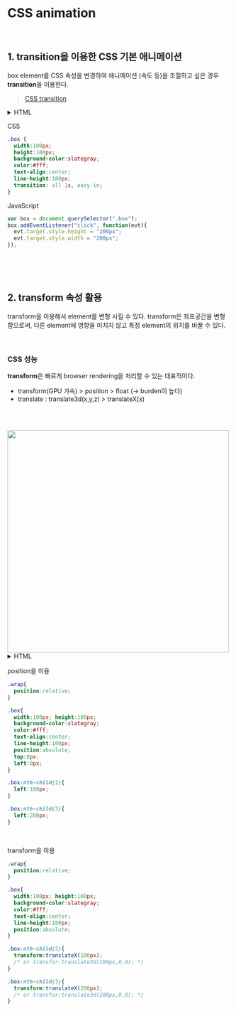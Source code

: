 # CSS animation

<br>

## 1. transition을 이용한 CSS 기본 애니메이션

box element를 CSS 속성을 변경하여 애니메이션 (속도 등)을 조절하고 싶은 경우 **transition**을 이용한다.

> [CSS transition](https://developer.mozilla.org/ko/docs/Web/CSS/CSS_Transitions/Using_CSS_transitions)


<details>
    <summary>HTML</summary>

```html
<!DOCTYPE html>
<html>
<head>
  <meta charset="utf-8">
  <meta name="viewport" content="width=device-width">
  <title>JS Bin</title>
</head>
<body>
  <div class="box">
    box!
  </div>
</body>
</html>
```
</details>

CSS
```css
.box {
  width:100px;
  height:100px;
  background-color:slategray;
  color:#fff;
  text-align:center;
  line-height:100px;
  transition: all 1s, easy-in;
}
```

JavaScript
```javascript
var box = document.querySelector(".box");
box.addEventListener("click", function(evt){
  evt.target.style.height = "200px";
  evt.target.style.width = "200px";
});
```

<br><br><br>

## 2. transform 속성 활용

transform을 이용해서 element를 변형 시킬 수 있다.
transform은 좌표공간을 변형함으로써, 다른 element에 영향을 미치지 않고 특정 element의 위치를 바꿀 수 있다.

<br>

### CSS 성능

**transform**은 빠르게 browser rendering을 처리할 수 있는 대표적이다.

- transform(GPU 가속) > position > float (-> burden이 높다)
- translate : translate3d(x,y,z) > translateX(x)

<br><br>

<img src="https://lh3.googleusercontent.com/L9xyWx0d4M5IY4mG3_vGC15FQVGE9X8OB3MhuMvRXYyZDV5hoOvdu_Whk3pYDBSOtNPmbt0XZ5cvquoqvd6L6KFOOJ71L8YjP-xghRkv2dx5JhwDAdFLiev9K6msEWufcC0dSK7euNuFamXx7Bgc8stx-4t74ssXBA5QroYXK8z_iGhy8i5kFAq1Lls9FjZlK7JVu_MPo8i6JewJqV8_amRQEU6wbEflZAvnSDfB8j9lMSM2iiwmK_eGrrs1Y6pQ_4SG8Mubu5mIidDgh8FtkdHGOteOB_fqklgW-AsuSI0482Q3XALbcWRvX2mwgBGw9eeRMRFxQnWypfzicSSEvNPMqNwERJedHYThD5TujA1fZE2ykHHMAeJs8AIZJgyqTwazGxTWIAhobwSG5x9zGL8kY_wYy-lEuZD1avF9usWC1IF1b6TlRdAmor3nDA_otIYeWRO87iaXMhfbGHibWLedlDDGT4AW9KQKEII-EXwGQR4gtUhByze4NJ-IlXdH22b6X7wFzGrdD27ot9kXkNmiTlvWIX6rNLBGm7kh35yM5plymHL8OejlZW4c2Rwiz-J1oUASNaYZajugNM50BfXLURCslI05sfiH2my0QyUsl2trQDGha1d61C0WXFLPfBtLdS9sCsQSf9aGLDJQlvVz2zsZwmY47Ll1oEQmWuwLzJWYY2E3LlE=w506-h217-no" width=500px>

<br>

<details>
    <summary>HTML</summary>

```html
<!DOCTYPE html>
<html>
<head>
  <meta charset="utf-8">
  <meta name="viewport" content="width=device-width">
  <title>JS Bin</title>
</head>
<body>
  <div class="wrap">
    <div class="box">box1</div>
    <div class="box">box2</div>
    <div class="box">box3</div>
  </div>
</body>
</html>
```
</details>

position을 이용

```css
.wrap{
  position:relative;
}

.box{
  width:100px; height:100px;
  background-color:slategray;
  color:#fff;
  text-align:center;
  line-height:100px;
  position:absolute;
  top:0px;
  left:0px;
}

.box:nth-child(2){
  left:100px;
}

.box:nth-child(3){
  left:200px;
}
```

<br>

transform을 이용

```css
.wrap{
  position:relative;
}

.box{
  width:100px; height:100px;
  background-color:slategray;
  color:#fff;
  text-align:center;
  line-height:100px;
  position:absolute;
}

.box:nth-child(2){
  transform:translateX(100px);
  /* or transfor:translate3d(100px,0,0); */
}

.box:nth-child(3){
  transform:translateX(200px);
  /* or transfor:translate3d(200px,0,0); */
}
```